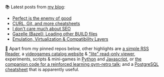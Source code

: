 
📚 Latest posts from <a href="https://blog.kartones.net/">my blog</a>:

<!--START_SECTION:blogposts-->
* [Perfect is the enemy of good](https:&#x2F;&#x2F;blog.kartones.net&#x2F;post&#x2F;perfect-is-the-enemy-of-good&#x2F;)
* [CURL, Git, and more cheatsheets](https:&#x2F;&#x2F;blog.kartones.net&#x2F;post&#x2F;curl-git-and-more-cheatsheets&#x2F;)
* [I don&#39;t care much about SEO](https:&#x2F;&#x2F;blog.kartones.net&#x2F;post&#x2F;i-dont-care-much-about-seo&#x2F;)
* [Gazelle (Bazel): Loading other BUILD files](https:&#x2F;&#x2F;blog.kartones.net&#x2F;post&#x2F;bazel-gazelle-loading-other-build-files&#x2F;)
* [Emulation, Virtualization &amp; Compatibility Layers](https:&#x2F;&#x2F;blog.kartones.net&#x2F;post&#x2F;emulation-virtualization-and-compatibility-layers&#x2F;)
<!--END_SECTION:blogposts-->


📌 Apart from my pinned repos below, other highlights are [a simple RSS Reader](https://github.com/Kartones/pbrr#pbrr---pretty-basic-rss-reader), a [videogames catalog website](https://github.com/Kartones/finished-games#finished-games) & ["lite" read-only viewer](https://github.com/Kartones/fg-viewer#finished-games-viewer), experiments, scripts & mini-games in [Python](https://github.com/Kartones/python#python-assorted-code) and [Javascript](https://github.com/Kartones/JSAssorted#javascript-assorted-code), or [the companion code for a reinforced learning gym-retro talk](https://github.com/Kartones/mindcamp-x-gym-retro#mindcamp-x-gym-retro-talk-companion-code-and-images); and a [PostgreSQL cheatsheet](https://gist.github.com/Kartones/dd3ff5ec5ea238d4c546) that is apparently useful.

